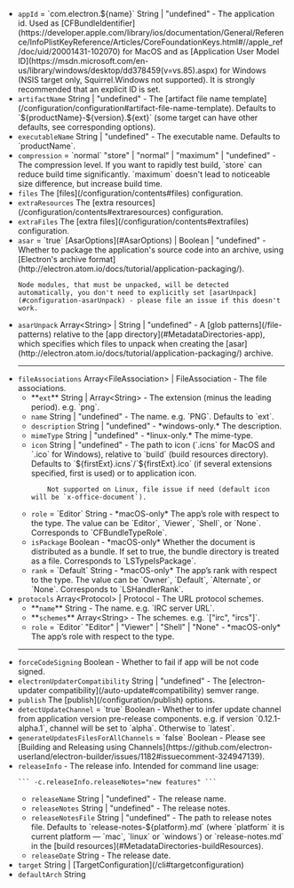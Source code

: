 <ul>
<li><code id="PlatformSpecificBuildOptions-appId">appId</code> = `com.electron.${name}` String | "undefined" - The application id. Used as [CFBundleIdentifier](https://developer.apple.com/library/ios/documentation/General/Reference/InfoPlistKeyReference/Articles/CoreFoundationKeys.html#//apple_ref/doc/uid/20001431-102070) for MacOS and as [Application User Model ID](https://msdn.microsoft.com/en-us/library/windows/desktop/dd378459(v=vs.85).aspx) for Windows (NSIS target only, Squirrel.Windows not supported). It is strongly recommended that an explicit ID is set.</li>
<li><code id="PlatformSpecificBuildOptions-artifactName">artifactName</code> String | "undefined" - The [artifact file name template](/configuration/configuration#artifact-file-name-template). Defaults to `${productName}-${version}.${ext}` (some target can have other defaults, see corresponding options).</li>
<li><code id="PlatformSpecificBuildOptions-executableName">executableName</code> String | "undefined" - The executable name. Defaults to `productName`.</li>
<li><code id="PlatformSpecificBuildOptions-compression">compression</code> = `normal` "store" | "normal" | "maximum" | "undefined" - The compression level. If you want to rapidly test build, `store` can reduce build time significantly. `maximum` doesn't lead to noticeable size difference, but increase build time.</li>
<li><code id="PlatformSpecificBuildOptions-files">files</code> The [files](/configuration/contents#files) configuration.</li>
<li><code id="PlatformSpecificBuildOptions-extraResources">extraResources</code> The [extra resources](/configuration/contents#extraresources) configuration.</li>
<li><code id="PlatformSpecificBuildOptions-extraFiles">extraFiles</code> The [extra files](/configuration/contents#extrafiles) configuration.</li>
<li><code id="PlatformSpecificBuildOptions-asar">asar</code> = `true` [AsarOptions](#AsarOptions) | Boolean | "undefined" - Whether to package the application's source code into an archive, using [Electron's archive format](http://electron.atom.io/docs/tutorial/application-packaging/).
    
    Node modules, that must be unpacked, will be detected automatically, you don't need to explicitly set [asarUnpack](#configuration-asarUnpack) - please file an issue if this doesn't work.
</li>
<li><code id="PlatformSpecificBuildOptions-asarUnpack">asarUnpack</code> Array&lt;String&gt; | String | "undefined" - A [glob patterns](/file-patterns) relative to the [app directory](#MetadataDirectories-app), which specifies which files to unpack when creating the [asar](http://electron.atom.io/docs/tutorial/application-packaging/) archive.</li>

---

<li><code id="PlatformSpecificBuildOptions-fileAssociations">fileAssociations</code> Array&lt;FileAssociation&gt; | FileAssociation<a name="FileAssociation"></a> - The file associations.
<ul>
<li>**<code id="FileAssociation-ext">ext</code>** String | Array&lt;String&gt; - The extension (minus the leading period). e.g. `png`.</li>
<li><code id="FileAssociation-name">name</code> String | "undefined" - The name. e.g. `PNG`. Defaults to `ext`.</li>
<li><code id="FileAssociation-description">description</code> String | "undefined" - *windows-only.* The description.</li>
<li><code id="FileAssociation-mimeType">mimeType</code> String | "undefined" - *linux-only.* The mime-type.</li>
<li><code id="FileAssociation-icon">icon</code> String | "undefined" - The path to icon (`.icns` for MacOS and `.ico` for Windows), relative to `build` (build resources directory). Defaults to `${firstExt}.icns`/`${firstExt}.ico` (if several extensions specified, first is used) or to application icon.
        
        Not supported on Linux, file issue if need (default icon will be `x-office-document`).
</li>
<li><code id="FileAssociation-role">role</code> = `Editor` String - *macOS-only* The app’s role with respect to the type. The value can be `Editor`, `Viewer`, `Shell`, or `None`. Corresponds to `CFBundleTypeRole`.</li>
<li><code id="FileAssociation-isPackage">isPackage</code> Boolean - *macOS-only* Whether the document is distributed as a bundle. If set to true, the bundle directory is treated as a file. Corresponds to `LSTypeIsPackage`.</li>
<li><code id="FileAssociation-rank">rank</code> = `Default` String - *macOS-only* The app’s rank with respect to the type. The value can be `Owner`, `Default`, `Alternate`, or `None`. Corresponds to `LSHandlerRank`.</li>
</ul></li>
<li><code id="PlatformSpecificBuildOptions-protocols">protocols</code> Array&lt;Protocol&gt; | Protocol<a name="Protocol"></a> - The URL protocol schemes.
<ul>
<li>**<code id="Protocol-name">name</code>** String - The name. e.g. `IRC server URL`.</li>
<li>**<code id="Protocol-schemes">schemes</code>** Array&lt;String&gt; - The schemes. e.g. `["irc", "ircs"]`.</li>
<li><code id="Protocol-role">role</code> = `Editor` "Editor" | "Viewer" | "Shell" | "None" - *macOS-only* The app’s role with respect to the type.</li>
</ul></li>

---

<li><code id="PlatformSpecificBuildOptions-forceCodeSigning">forceCodeSigning</code> Boolean - Whether to fail if app will be not code signed.</li>
<li><code id="PlatformSpecificBuildOptions-electronUpdaterCompatibility">electronUpdaterCompatibility</code> String | "undefined" - The [electron-updater compatibility](/auto-update#compatibility) semver range.</li>
<li><code id="PlatformSpecificBuildOptions-publish">publish</code> The [publish](/configuration/publish) options.</li>
<li><code id="PlatformSpecificBuildOptions-detectUpdateChannel">detectUpdateChannel</code> = `true` Boolean - Whether to infer update channel from application version pre-release components. e.g. if version `0.12.1-alpha.1`, channel will be set to `alpha`. Otherwise to `latest`.</li>
<li><code id="PlatformSpecificBuildOptions-generateUpdatesFilesForAllChannels">generateUpdatesFilesForAllChannels</code> = `false` Boolean - Please see [Building and Releasing using Channels](https://github.com/electron-userland/electron-builder/issues/1182#issuecomment-324947139).</li>
<li><code id="PlatformSpecificBuildOptions-releaseInfo">releaseInfo</code><a name="ReleaseInfo"></a> - The release info. Intended for command line usage:
    
    ``` -c.releaseInfo.releaseNotes="new features" ```

<ul>
<li><code id="ReleaseInfo-releaseName">releaseName</code> String | "undefined" - The release name.</li>
<li><code id="ReleaseInfo-releaseNotes">releaseNotes</code> String | "undefined" - The release notes.</li>
<li><code id="ReleaseInfo-releaseNotesFile">releaseNotesFile</code> String | "undefined" - The path to release notes file. Defaults to `release-notes-${platform}.md` (where `platform` it is current platform — `mac`, `linux` or `windows`) or `release-notes.md` in the [build resources](#MetadataDirectories-buildResources).</li>
<li><code id="ReleaseInfo-releaseDate">releaseDate</code> String - The release date.</li>
</ul></li>
<li><code id="PlatformSpecificBuildOptions-target">target</code> String | [TargetConfiguration](/cli#targetconfiguration)</li>
<li><code id="PlatformSpecificBuildOptions-defaultArch">defaultArch</code> String</li>
</ul>
